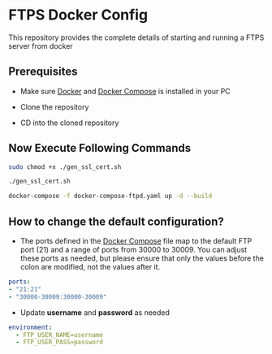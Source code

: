 
# FTPS Docker Config

This repository provides the complete details of starting and running a FTPS server from docker

## Prerequisites
- Make sure [Docker](https://www.docker.com/) and [Docker Compose](https://docs.docker.com/compose/) is installed in your PC
    
- Clone the repository
   
- CD into the cloned repository

## Now Execute Following Commands
```bash
sudo chmod +x ./gen_ssl_cert.sh
```
```bash
./gen_ssl_cert.sh
```
```bash
docker-compose -f docker-compose-ftpd.yaml up -d --build
```

## How to change the default configuration?
- The ports defined in the [Docker Compose](docker-compose-ftpd.yaml) file map to the default FTP port (21) and a range of ports from 30000 to 30009. You can adjust these ports as needed, but please ensure that only the values before the colon are modified, not the values after it.
```yaml
ports:
- "21:21"
- "30000-30009:30000-30009"
```
- Update **username** and **password** as needed
```yaml
environment:
  - FTP_USER_NAME=username
  - FTP_USER_PASS=password
```
